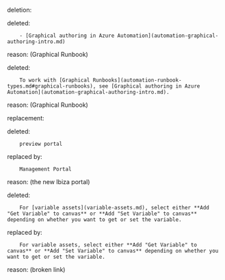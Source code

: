 deletion:

deleted:

		- [Graphical authoring in Azure Automation](automation-graphical-authoring-intro.md)

reason: (Graphical Runbook)

deleted:

		To work with [Graphical Runbooks](automation-runbook-types.md#graphical-runbooks), see [Graphical authoring in Azure Automation](automation-graphical-authoring-intro.md).

reason: (Graphical Runbook)

replacement:

deleted:

		preview portal

replaced by:

		Management Portal

reason: (the new Ibiza portal)

deleted:

		For [variable assets](variable-assets.md), select either **Add "Get Variable" to canvas** or **Add "Set Variable" to canvas** depending on whether you want to get or set the variable.

replaced by:

		For variable assets, select either **Add "Get Variable" to canvas** or **Add "Set Variable" to canvas** depending on whether you want to get or set the variable.

reason: (broken link)

